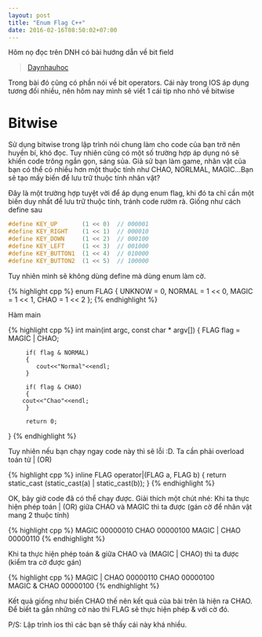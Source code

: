 ```yaml
---
layout: post
title: "Enum Flag C++"
date: 2016-02-16T08:50:02+07:00
---
```

Hôm nọ đọc trên DNH có bài hướng dẫn về bit field

> [Daynhauhoc](http://www.wikiwand.com/en/Bit_field)

Trong bài đó cũng có phần nói về bit operators. Cái này trong IOS áp dụng tương đối nhiều, nên hôm nay mình sẽ viết 1 cái tip nho nhỏ về bitwise

# Bitwise

Sử dụng bitwise trong lập trình nói chung làm cho code của bạn trở nên huyền bí, khó đọc. Tuy nhiên cũng có một số trường hợp áp dụng nó sẽ khiến code trông ngắn gọn, sáng sủa. Giả sử bạn làm game, nhân vật của bạn có thể có nhiều hơn một thuộc tính như CHAO, NORLMAL, MAGIC...Bạn sẽ tạo mấy biến để lưu trữ thuộc tính nhân vật?

Đây là một trường hợp tuyệt vời để áp dụng enum flag, khi đó ta chỉ cần một biến duy nhất để lưu trữ thuộc tính, tránh code rườm rà.
Giống như cách define sau

``` cpp
#define KEY_UP       (1 << 0)  // 000001
#define KEY_RIGHT    (1 << 1)  // 000010
#define KEY_DOWN     (1 << 2)  // 000100
#define KEY_LEFT     (1 << 3)  // 001000
#define KEY_BUTTON1  (1 << 4)  // 010000
#define KEY_BUTTON2  (1 << 5)  // 100000
```

Tuy nhiên mình sẽ không dùng define mà dùng enum làm cờ.

{% highlight cpp %} 
enum FLAG
{
         UNKNOW    = 0, 
         NORMAL    = 1 << 0,
         MAGIC     = 1 << 1,
         CHAO      = 1 << 2
};
{% endhighlight %} 

Hàm main

{% highlight cpp %}
int main(int argc, const char * argv[])
{
         FLAG flag = MAGIC | CHAO;
   
         if( flag & NORMAL)
         {
         	cout<<"Normal"<<endl;
         }   
   
         if( flag & CHAO)
         {
   		cout<<"Chao"<<endl;      	
         }
   
         return 0;
}
{% endhighlight %}

Tuy nhiên nếu bạn chạy ngay code này thì sẽ lỗi :D. Ta cần phải overload toán tử | (OR)

{% highlight cpp %}
inline FLAG operator|(FLAG a, FLAG b)
{
    return static_cast<FLAG> (static_cast<int>(a) | static_cast<int>(b));
}
{% endhighlight %}

OK, bây giờ code đã có thể chạy được. Giải thích một chút nhé:
Khi ta thực hiện phép toán | (OR) giữa CHAO và MAGIC thì ta được (gán cờ để nhân vật mang 2 thuộc tính)

{% highlight cpp %}
MAGIC             00000010 
CHAO              00000100 
MAGIC | CHAO      00000110
{% endhighlight %} 

Khi ta thực hiện phép toán & giữa CHAO và (MAGIC | CHAO) thì ta được (kiểm tra cờ được gán)

{% highlight cpp %}
MAGIC | CHAO      00000110 
CHAO              00000100   
MAGIC & CHAO      00000100
{% endhighlight %} 

Kết quả giống như biến CHAO thế nên kết quả của bài trên là hiện ra CHAO.
Để biết ta gắn những cờ nào thì FLAG sẽ thực hiện phép & với cờ đó.

P/S: Lập trình ios thì các bạn sẽ thấy cái này khá nhiều.
